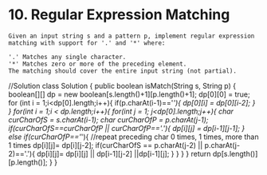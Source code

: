 # 10. Regular Expression Matching
```PS
Given an input string s and a pattern p, implement regular expression matching with support for '.' and '*' where:

'.' Matches any single character.​​​​
'*' Matches zero or more of the preceding element.
The matching should cover the entire input string (not partial).
```

//Solution
class Solution {
    public boolean isMatch(String s, String p) {
        boolean[][] dp = new boolean[s.length()+1][p.length()+1];
        dp[0][0] = true;
        for (int i = 1;i<dp[0].length;i++){
            if(p.charAt(i-1)=='*'){
                dp[0][i] = dp[0][i-2];
            }
        }
        for(int i = 1;i < dp.length;i++){
            for(int j = 1; j<dp[0].length;j++){
                char curCharOfS = s.charAt(i-1);
                char curCharOfP = p.charAt(j-1);
                if(curCharOfS==curCharOfP || curCharOfP=='.'){
                    dp[i][j] = dp[i-1][j-1];
                } else if(curCharOfP=='*'){
                    //repeat preceding char 0 times, 1 times, more than 1 times
                    dp[i][j]= dp[i][j-2];
                    if(curCharOfS == p.charAt(j-2) || p.charAt(j-2)=='.'){
                       dp[i][j]= dp[i][j] || dp[i-1][j-2] ||dp[i-1][j]; 
                    }
                }
            }
        }
        return dp[s.length()][p.length()];
    }
}